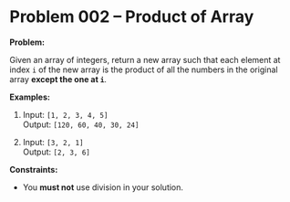 # Problem 002 – Product of Array

**Problem:**

Given an array of integers, return a new array such that each element at index `i` of the new array is the product of all the numbers in the original array **except the one at `i`**.

**Examples:**

1. Input: `[1, 2, 3, 4, 5]`  
  Output: `[120, 60, 40, 30, 24]`

2. Input: `[3, 2, 1]`  
  Output: `[2, 3, 6]`

**Constraints:**
- You **must not** use division in your solution.
